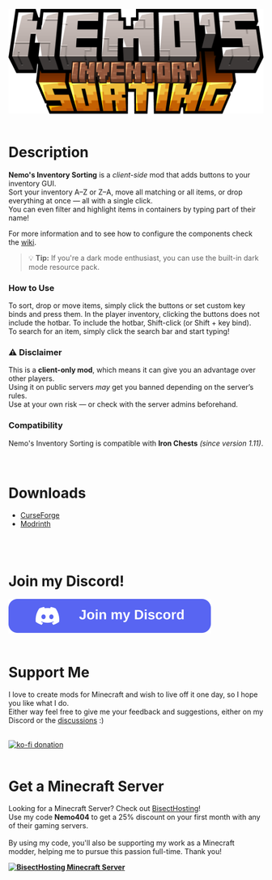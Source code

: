 ![Nemo's Inventory Sorting](https://github.com/NemoNotFound/NemoNotFound/blob/master/resources/minecraft_projects/titles/png/nemos_inventory_sorting.png?raw=true)
<br><br>

# Description
**Nemo's Inventory Sorting** is a *client-side* mod that adds buttons to your inventory GUI.  
Sort your inventory A–Z or Z–A, move all matching or all items, or drop everything at once — all with a single click.  
You can even filter and highlight items in containers by typing part of their name!

For more information and to see how to configure the components check the [wiki](https://github.com/NemoNotFound/NemosInventorySorting/wiki).

> 💡 **Tip:** If you're a dark mode enthusiast, you can use the built-in dark mode resource pack.

### How to Use
To sort, drop or move items, simply click the buttons or set custom key binds and press them.
In the player inventory, clicking the buttons does not include the hotbar. To include the hotbar, Shift-click (or Shift + key bind). <br>
To search for an item, simply click the search bar and start typing!

### ⚠ Disclaimer   

This is a **client-only mod**, which means it can give you an advantage over other players.  
Using it on public servers *may* get you banned depending on the server’s rules.  
Use at your own risk — or check with the server admins beforehand.

### Compatibility

Nemo's Inventory Sorting is compatible with **Iron Chests** *(since version 1.11)*.  
<br><br>

# Downloads
- [CurseForge](https://curseforge.com/minecraft/mc-mods/nemos-inventory-sorting)
- [Modrinth](https://modrinth.com/mod/nemos-inventory-sorting)
<br>
<br>

# Join my Discord!
[![Join my Discord](https://github.com/NemoNotFound/NemoNotFound/blob/master/resources/svg/join_discord_button.svg?raw=true)](https://discord.com/invite/yxs9dga)
<br>
<br>

# Support Me
I love to create mods for Minecraft and wish to live off it one day, so I hope you like what I do. <br>
Either way feel free to give me your feedback and suggestions, either on my Discord or the [discussions](https://github.com/NemoNotFound/NemosInventorySorting/discussions/) :)
<br><br>

[![ko-fi donation](https://ko-fi.com/img/githubbutton_sm.svg)](https://ko-fi.com/nemonotfound)
<br>
<br>

# Get a Minecraft Server
Looking for a Minecraft Server? Check out [BisectHosting](https://bisecthosting.com/Nemo404)! <br>
Use my code **Nemo404** to get a 25% discount on your first month with any of their gaming servers. <br><br>
By using my code, you'll also be supporting my work as a Minecraft modder, helping me to pursue this passion full-time. Thank you!

[**![BisectHosting Minecraft Server](https://www.bisecthosting.com/partners/custom-banners/e6d95b5e-b7fb-47eb-ad78-4dc6071a6171.png)**](https://bisecthosting.com/Nemo404)
